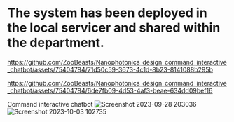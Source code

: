 # The system has been deployed in the local servicer and shared within the department.


https://github.com/ZooBeasts/Nanophotonics_design_command_interactive_chatbot/assets/75404784/71d50c59-3673-4c1d-8b23-8141088b295b




https://github.com/ZooBeasts/Nanophotonics_design_command_interactive_chatbot/assets/75404784/6de7fb09-4d53-4af3-beae-634dd09bef16



Command interactive chatbot
![Screenshot 2023-09-28 203036](https://github.com/ZooBeasts/Group_website_command_interactive_chatbot/assets/75404784/b28ba854-4f54-4e3a-a7a0-bdeeb99420a9)  ![Screenshot 2023-10-03 102735](https://github.com/ZooBeasts/Nanophotonics_design_command_interactive_chatbot/assets/75404784/de434893-4e52-4ff9-beb3-d608ffed2477)



